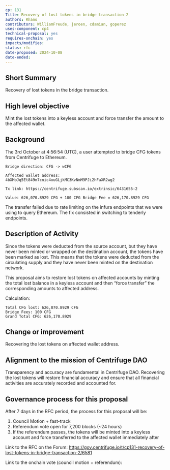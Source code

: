 ```yaml
---
cp: 131
Title: Recovery of lost tokens in bridge transaction 2
authors: Rhano
contributors: WilliamFreude, jeroen, cdamian, goperez
uses-component: cp4
technical-proposal: yes
requires-onchain: yes
impacts/modifies:
status: rfc
date-proposed: 2024-10-08
date-ended: 
---
```


## Short Summary 
Recovery of lost tokens in the bridge transaction.

## High level objective 
Mint the lost tokens into a keyless account and force transfer the amount to the affected wallet.

## Background 
The 3rd October at 4:56:54 (UTC), a user attempted to bridge CFG tokens from Centrifuge to Ethereum. 

```
Bridge direction: CFG -> wCFG

Affected wallet address: 4bXMbJq5Et849m7cnic4xuGLjkMC3KvNmM9PJi2hFaXR2wg2	

Tx link: https://centrifuge.subscan.io/extrinsic/6431655-2
				
Value: 626,070.8929 CFG + 100 CFG Bridge Fee = 626,170.8929 CFG
```

The transfer failed due to rate limiting on the infura endpoints that we were using to query Ethereum. The fix consisted in switching to tenderly endpoints.

## Description of Activity 

Since the tokens were deducted from the source account, but they have never been minted or wrapped on the destination account, the tokens have been marked as lost.
This means that the tokens were deducted from the circulating supply and they have never been minted on the destination network.

This proposal aims to restore lost tokens on affected accounts by minting the total lost balance in a keyless account and then “force transfer” the corresponding amounts to affected address. 

Calculation:
```
Total CFG lost: 626,070.8929 CFG
Bridge Fees: 100 CFG
Grand Total CFG: 626,170.8929
```

## Change or improvement 
Recovering the lost tokens on affected wallet address.

## Alignment to the mission of Centrifuge DAO 
Transparency and accuracy are fundamental in Centrifuge DAO.
Recovering the lost tokens will restore financial accuracy and ensure that all financial activities are accurately recorded and accounted for.

## Governance process for this proposal

After 7 days in the RFC period, the process for this proposal will be:

1. Council Motion + fast-track 
2. Referendum vote open for 7,200 blocks (~24 hours)
3. If the referendum passes, the tokens will be minted into a keyless account and force transferred to the affected wallet immediately after


Link to the RFC on the Forum: https://gov.centrifuge.io/t/cp131-recovery-of-lost-tokens-in-bridge-transaction-2/6581

Link to the onchain vote (council motion + referendum): 
